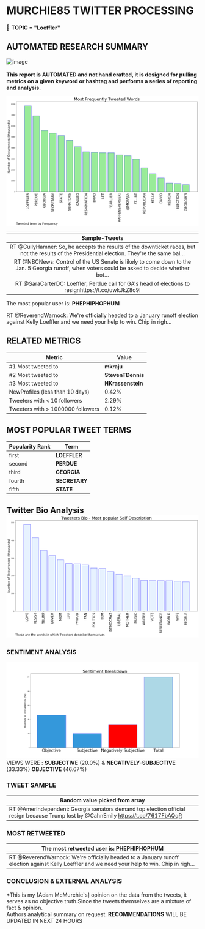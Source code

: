 # MURCHIE85 TWITTER PROCESSING 
&#x1F34E; **TOPIC = "Loeffler"**

## AUTOMATED RESEARCH SUMMARY

![image](https://marketingplatform.google.com/about/static/images/gmp/analytics-smb-benefit.jpg)
<br></br>
<b> This report is AUTOMATED and not hand crafted, it is designed for pulling metrics on a given keyword or hashtag and performs a series of reporting and analysis.</b>



![image](TWEETS.png)



|                **Sample-Tweets**        |
| :-------------: |
| RT @CullyHamner: So, he accepts the results of the downticket races, but not the results of the Presidential election. They're the same bal… |
| RT @NBCNews: Control of the US Senate is likely to come down to the Jan. 5 Georgia runoff, when voters could be asked to decide whether bot… |
| RT @SaraCarterDC: Loeffler, Perdue call for GA's head of elections to resignhttps://t.co/uwkJkZ8o9I |

The most popular user is: **PHEPHIPHOPHUM**
<div class="alert alert-block alert-danger"> RT @ReverendWarnock: We're officially headed to a January runoff election against Kelly Loeffler and we need your help to win. Chip in righ…</div>

## RELATED METRICS<br>
| Metric | Value |
| ------------- | ------------- |
| #1 Most tweeted to  | **mkraju** |
| #2 Most tweeted to  | **StevenTDennis** |
| #3 Most tweeted to  | **HKrassenstein** |
| NewProfiles (less than 10 days) | 0.42%  |
| Tweeters with < 10 followers  | 2.29%|
| Tweeters with > 1000000 followers  | 0.12%  |



## MOST POPULAR TWEET TERMS 


| Popularity Rank  | Term |
| ------------- | ------------- |
| first  | **LOEFFLER**  |
| second  | **PERDUE**  |
| third  | **GEORGIA** |
| fourth  | **SECRETARY**  |
| fifth  | **STATE**  |


## Twitter Bio Analysis![image](BIO.png)
### SENTIMENT ANALYSIS
![image](sentiment.png)
VIEWS WERE : **SUBJECTIVE**  (20.0%) & **NEGATIVELY-SUBJECTIVE** (33.33%) **OBJECTIVE** (46.67%)

### TWEET SAMPLE 
| Random value picked from array |
| ------------- |
|RT @AmerIndependent: Georgia senators demand top election official resign because Trump lost by @CahnEmily https://t.co/7617FbAQqR |

### MOST RETWEETED 

| The most retweeted user is: **PHEPHIPHOPHUM**  |
| ------------- |
| RT @ReverendWarnock: We're officially headed to a January runoff election against Kelly Loeffler and we need your help to win. Chip in righ… |

### CONCLUSION & EXTERNAL ANALYSIS

*This is my [Adam McMurchie`s] opinion on the data from the tweets, it serves as no objective truth.Since the tweets themselves are a mixture of fact & opinion.<br>
Authors analytical summary on request.
**RECOMMENDATIONS** WILL BE UPDATED IN NEXT  24 HOURS <br>